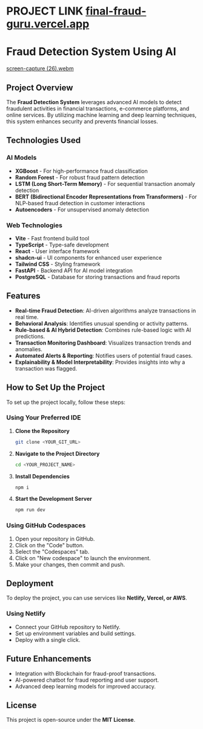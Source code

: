 # PROJECT LINK [final-fraud-guru.vercel.app](https://final-fraud-guru.vercel.app/)
# Fraud Detection System Using AI
[screen-capture (26).webm](https://github.com/user-attachments/assets/01c37c08-6cc1-4587-97fd-f2aae62ecda7)

## Project Overview

The **Fraud Detection System** leverages advanced AI models to detect fraudulent activities in financial transactions, e-commerce platforms, and online services. By utilizing machine learning and deep learning techniques, this system enhances security and prevents financial losses.

## Technologies Used

### **AI Models**
- **XGBoost** - For high-performance fraud classification
- **Random Forest** - For robust fraud pattern detection
- **LSTM (Long Short-Term Memory)** - For sequential transaction anomaly detection
- **BERT (Bidirectional Encoder Representations from Transformers)** - For NLP-based fraud detection in customer interactions
- **Autoencoders** - For unsupervised anomaly detection

### **Web Technologies**
- **Vite** - Fast frontend build tool
- **TypeScript** - Type-safe development
- **React** - User interface framework
- **shadcn-ui** - UI components for enhanced user experience
- **Tailwind CSS** - Styling framework
- **FastAPI** - Backend API for AI model integration
- **PostgreSQL** - Database for storing transactions and fraud reports

## Features
- **Real-time Fraud Detection**: AI-driven algorithms analyze transactions in real time.
- **Behavioral Analysis**: Identifies unusual spending or activity patterns.
- **Rule-based & AI Hybrid Detection**: Combines rule-based logic with AI predictions.
- **Transaction Monitoring Dashboard**: Visualizes transaction trends and anomalies.
- **Automated Alerts & Reporting**: Notifies users of potential fraud cases.
- **Explainability & Model Interpretability**: Provides insights into why a transaction was flagged.

## How to Set Up the Project

To set up the project locally, follow these steps:

### **Using Your Preferred IDE**
1. **Clone the Repository**
   ```sh
   git clone <YOUR_GIT_URL>
   ```
2. **Navigate to the Project Directory**
   ```sh
   cd <YOUR_PROJECT_NAME>
   ```
3. **Install Dependencies**
   ```sh
   npm i
   ```
4. **Start the Development Server**
   ```sh
   npm run dev
   ```

### **Using GitHub Codespaces**
1. Open your repository in GitHub.
2. Click on the "Code" button.
3. Select the "Codespaces" tab.
4. Click on "New codespace" to launch the environment.
5. Make your changes, then commit and push.

## Deployment

To deploy the project, you can use services like **Netlify, Vercel, or AWS**.



### **Using Netlify**
- Connect your GitHub repository to Netlify.
- Set up environment variables and build settings.
- Deploy with a single click.

## Future Enhancements
- Integration with Blockchain for fraud-proof transactions.
- AI-powered chatbot for fraud reporting and user support.
- Advanced deep learning models for improved accuracy.

## License
This project is open-source under the **MIT License**.

